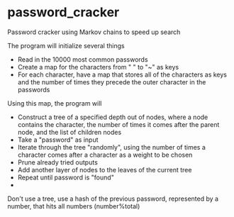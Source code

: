 password_cracker
================

Password cracker using Markov chains to speed up search

The program will initialize several things
* Read in the 10000 most common passwords
* Create a map for the characters from " " to "~" as keys
* For each character, have a map that stores all of the characters as keys and the number of times they precede the outer character in the passwords

Using this map, the program will
* Construct a tree of a specified depth out of nodes, where a node contains the character, the number of times it comes after the parent node, and the list of children nodes
* Take a "password" as input
* Iterate through the tree "randomly", using the number of times a character comes after a character as a weight to be chosen
* Prune already tried outputs
* Add another layer of nodes to the leaves of the current tree
* Repeat until password is "found"
* 

Don't use a tree, use a hash of the previous password, represented by a number, that hits all numbers  (number%total)
